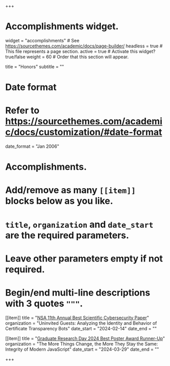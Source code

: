 
+++
# Accomplishments widget.
widget = "accomplishments"  # See https://sourcethemes.com/academic/docs/page-builder/
headless = true  # This file represents a page section.
active = true  # Activate this widget? true/false
weight = 60  # Order that this section will appear.

title = "Honors"
subtitle = ""

# Date format
#   Refer to https://sourcethemes.com/academic/docs/customization/#date-format
date_format = "Jan 2006"

# Accomplishments.
#   Add/remove as many `[[item]]` blocks below as you like.
#   `title`, `organization` and `date_start` are the required parameters.
#   Leave other parameters empty if not required.
#   Begin/end multi-line descriptions with 3 quotes `"""`.

[[item]]
  title = "[NSA 11th Annual Best Scientific Cybersecurity Paper](https://www.nsa.gov/Press-Room/News-Highlights/Article/Article/3676583/nsa-awards-authors-of-study-of-automated-attacks-on-new-webservers/)"
  organization = "Uninvited Guests: Analyzing the Identity and Behavior of Certificate Transparency Bots"
  date_start = "2024-02-14"
  date_end = ""

[[item]]
  title = "[Graduate Research Day 2024 Best Poster Award Runner-Up](https://news.stonybrook.edu/university/computer-science-grad-students-showcase-research)"
  organization = "The More Things Change, the More They Stay the Same: Integrity of Modern JavaScript"
  date_start = "2024-03-29"
  date_end = ""

+++